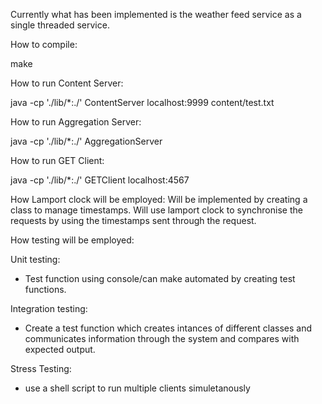 Currently what has been implemented is the weather feed service as a single threaded service. 

How to compile:

make

How to run Content Server:

java -cp './lib/*:./' ContentServer localhost:9999 content/test.txt

How to run Aggregation Server:

java -cp './lib/*:./' AggregationServer

How to run GET Client:

java -cp './lib/*:./' GETClient localhost:4567

How Lamport clock will be employed:
Will be implemented by creating a class to manage timestamps. 
Will use lamport clock to synchronise the requests by using the timestamps sent through the request.

How testing will be employed:

Unit testing:
- Test function using console/can make automated by creating test functions.

Integration testing:
- Create a test function which creates intances of different classes and communicates information through the system and compares with expected output.

Stress Testing:
- use a shell script to run multiple clients simuletanously
